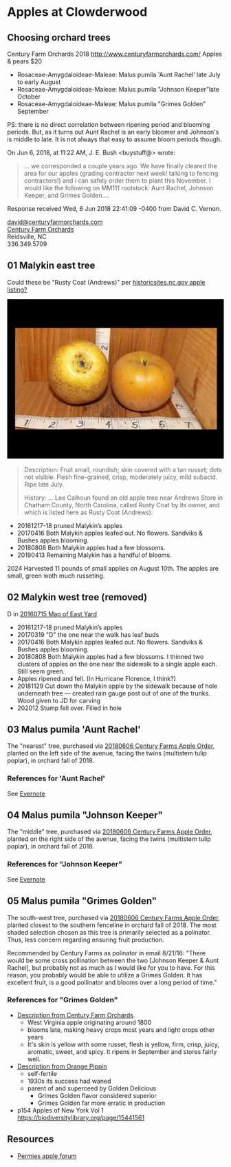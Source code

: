 # Apples at Clowderwood

## Choosing orchard trees

Century Farm Orchards 2018 http://www.centuryfarmorchards.com/ Apples & pears $20

* Rosaceae-Amygdaloideae-Maleae: Malus pumila 'Aunt Rachel’  late July to early August
* Rosaceae-Amygdaloideae-Maleae: Malus pumila "Johnson Keeper”late October
* Rosaceae-Amygdaloideae-Maleae: Malus pumila "Grimes Golden”  September

PS: there is no direct correlation between ripening period and blooming periods. But, as it turns out Aunt Rachel is an early bloomer and Johnson's is middle to late. It is not always that easy to assume bloom periods though. 

On Jun 6, 2018, at 11:22 AM, J. E. Bush <buystuff@> wrote:

> ... we corresponded a couple years ago. We have finally cleared the area for  our apples (grading contractor next week! talking to fencing  contractors!) and i can safely order them to plant this November.
> I would like the following on MM111 rootstock: Aunt Rachel, Johnson  Keeper, and Grimes Golden....

Response received Wed, 6 Jun 2018 22:41:09 -0400 from David C. Vernon.

david@centuryfarmorchards.com        </br>
[Century Farm Orchards](http://www.centuryfarmorchards.com) </br>
Reidsville, NC                       </br>
336.349.5709                         </br>

## 01 Malykin east tree

Could these be "Rusty Coat (Andrews)" per [historicsites.nc.gov apple listing?](https://historicsites.nc.gov/all-sites/horne-creek-farm/southern-heritage-apple-orchard/learn-more/apple-variety-information/apple-index-red-reese-rusty-coat)

![Rusty Coat Andrews](./Rusty%20Coat-Andrews.jpg)

> Description: Fruit small, roundish; skin covered with a tan russet; dots not visible. Flesh fine-grained, crisp, moderately juicy, mild subacid. Ripe late July.
>
> History: ... Lee Calhoun found an old apple tree near Andrews Store in Chatham County, North Carolina, called Rusty Coat by its owner, and which is listed here as Rusty Coat (Andrews).

* 20161217-18 pruned Malykin’s apples
* 20170416 Both Malykin apples leafed out. No flowers. Sandviks & Bushes apples blooming.
* 20180808 Both Malykin apples had a few blossoms.
* 20190413 Remaining Malykin has a handful of blooms.

2024 Harvested 11 pounds of small applies on August 10th. The apples are small, green woth much russeting.

## 02 Malykin west tree (removed)

D in [20160715 Map of East Yard](https://www.evernote.com/shard/s6/nl/757910/c28d2e87-633d-428f-8b08-183638dcc34a/)

* 20161217-18 pruned Malykin’s apples
* 20170319 "D" the one near the walk has leaf buds
* 20170416 Both Malykin apples leafed out. No flowers. Sandviks & Bushes apples blooming.
* 20180808 Both Malykin apples had a few blossoms. I thinned two clusters of apples on the one near the sidewalk to a single apple each.  Still seem green.
* Apples ripened and fell. (In Hurricane Florence, I think?)
* 20181129 Cut down the Malykin apple by the sidewalk because of hole underneath tree — created rain gauge post out of one of the trunks.  Wood given to JD for carving
* 202012 Stump fell over. Filled in hole


## 03 Malus pumila 'Aunt Rachel'

The "nearest" tree, purchased via [20180606 Century Farms Apple Order](20180606CenturyFarmsAppleOrder.pdf), planted on the left side of the avenue, facing the twins (multistem tulip poplar),  in orchard fall of 2018.

### References for 'Aunt Rachel'

See [Evernote](https://www.evernote.com/shard/s6/nl/757910/917c0fa3-1fd8-4013-9f89-35ec737a2de9/)

## 04 Malus pumila "Johnson Keeper"

The "middle" tree, purchased via [20180606 Century Farms Apple Order](20180606CenturyFarmsAppleOrder.pdf),  planted on the right side of the avenue, facing the twins (multistem tulip poplar),
 in orchard fall of 2018. 

### References for "Johnson Keeper"

See [Evernote](https://www.evernote.com/shard/s6/nl/757910/1b157371-7da7-4bd5-a7d7-d786ae5139ab/)

## 05 Malus pumila "Grimes Golden"

The south-west tree, purchased via [20180606 Century Farms Apple Order](20180606CenturyFarmsAppleOrder.pdf), planted closest to the southern fenceline in orchard fall of 2018. The most shaded selection chosen as this tree is primarily selected as a polinator. Thus, less concern regarding ensuring fruit production.

Recommended by Century Farms as polinator in email 8/21/16: "There would be some cross pollination between the two [Johnson Keeper & Aunt Rachel], but probably not as much as I would like for you to have. For this reason, you probably would be able to utilize a Grimes Golden. It has excellent fruit, is a good pollinator and blooms over a long period of time."

### References for "Grimes Golden"

* [Description from Century Farm Orchards](https://www.centuryfarmorchards.com/descripts/gg.html). 
  * West Virginia apple originating around 1800
  * blooms late, making heavy crops most years and light crops other years
  * It's skin is yellow with some russet,  flesh is yellow, firm, crisp, juicy, aromatic, sweet, and spicy. It ripens in September and stores fairly well.
* [Description from Orange Pippin](https://www.orangepippin.com/varieties/apples/grimes-golden)
  * self-fertile
  * 1930s its success had waned
  * parent of and superceed by Golden Delicious  
    * Grimes Golden flavor considered superior
    * Grimes Golden far more erratic in production
* p154 Apples of New York Vol 1  https://biodiversitylibrary.org/page/15441561

## Resources

* [Permies apple forum](https://permies.com/t/155510/Apples-Forum)